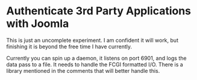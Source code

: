 # Authenticate 3rd Party Applications with Joomla

This is just an uncomplete experiment. I am confident it will work, but finishing it is beyond the free time I have currently.

Currently you can spin up a daemon, it listens on port 6901, and logs the data pass to a file. It needs to handle the FCGI formatted I/O. There is a library mentioned in the comments that will better handle this.